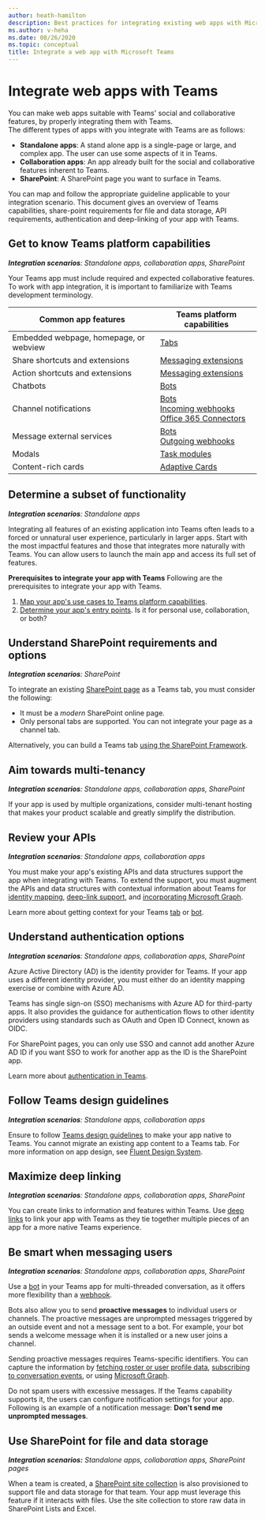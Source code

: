 ```yaml
---
author: heath-hamilton
description: Best practices for integrating existing web apps with Microsoft Teams
ms.author: v-heha
ms.date: 08/26/2020
ms.topic: conceptual
title: Integrate a web app with Microsoft Teams
---
```

# Integrate web apps with Teams

You can make web apps suitable with Teams' social and collaborative features, by properly integrating them with Teams.  
The different types of apps with you integrate with Teams are as follows:
* **Standalone apps**: A stand alone app is a single-page or large, and complex app. The user can use some aspects of it in Teams.
* **Collaboration apps**: An app already built for the social and collaborative features inherent to Teams.
* **SharePoint**: A SharePoint page you want to surface in Teams.

You can map and follow the appropriate guideline applicable to your integration scenario.
This document gives an overview of Teams capabilities, share-point requirements for file and data storage, API requirements, authentication and deep-linking of your app with Teams.
 
## Get to know Teams platform capabilities

***Integration scenarios**: Standalone apps, collaboration apps, SharePoint*

Your Teams app must include required and expected collaborative features. To work with app integration, it is important to familiarize with Teams development terminology.

|Common app features   |Teams platform capabilities   |
|----------|-----------|
|Embedded webpage, homepage, or webview  |[Tabs](../tabs/what-are-tabs.md)  |
|Share shortcuts and extensions  |[Messaging extensions](../messaging-extensions/what-are-messaging-extensions.md)  |
|Action shortcuts and extensions  |[Messaging extensions](../messaging-extensions/what-are-messaging-extensions.md)  |
|Chatbots  |[Bots](../bots/what-are-bots.md) |
|Channel notifications  |[Bots](../bots/what-are-bots.md)<br/>[Incoming webhooks](../webhooks-and-connectors/what-are-webhooks-and-connectors.md)<br/>[Office 365 Connectors](../webhooks-and-connectors/what-are-webhooks-and-connectors.md)  |
|Message external services  |[Bots](../bots/what-are-bots.md)<br/>[Outgoing webhooks](../webhooks-and-connectors/what-are-webhooks-and-connectors.md)  |
|Modals  |[Task modules](../task-modules-and-cards/what-are-task-modules.md)  |
|Content-rich cards  |[Adaptive Cards](../task-modules-and-cards/what-are-cards.md)  |

## Determine a subset of functionality

***Integration scenarios**: Standalone apps*

Integrating all features of an existing application into Teams often leads to a forced or unnatural user experience, particularly in larger apps. Start with the most impactful features and those that integrates more naturally with Teams. You can allow users to launch the main app and access its full set of features.

**Prerequisites to integrate your app with Teams** 
Following are the prerequisites to integrate your app with Teams. 

1. [Map your app's use cases to Teams platform capabilities](../concepts/design/map-use-cases.md).
1. [Determine your app's entry points](../concepts/extensibility-points.md). Is it for personal use, collaboration, or both?

## Understand SharePoint requirements and options

***Integration scenarios**: SharePoint*

To integrate an existing [SharePoint page](https://docs.microsoft.com/MicrosoftTeams/teams-standalone-static-tabs-using-spo-sites) as a Teams tab, you must consider the following:

* It must be a *modern* SharePoint online page.
* Only personal tabs are supported. You can not integrate your page as a channel tab.

Alternatively, you can build a Teams tab [using the SharePoint Framework](https://docs.microsoft.com/sharepoint/dev/spfx/integrate-with-teams-introduction).

## Aim towards multi-tenancy

***Integration scenarios**: Standalone apps, collaboration apps, SharePoint*

If your app is used by multiple organizations, consider multi-tenant hosting that makes your product scalable and greatly simplify the distribution.

## Review your APIs

***Integration scenarios**: Standalone apps, collaboration apps*

You must make your app's existing APIs and data structures support the app when integrating with Teams. To extend the support, you must augment the APIs and data structures with contextual information about Teams for [identity mapping](../concepts/authentication/configure-identity-provider.md), [deep-link support](../concepts/build-and-test/deep-links.md), and [incorporating Microsoft Graph](https://docs.microsoft.com/graph/teams-concept-overview).

Learn more about getting context for your Teams [tab](../tabs/how-to/access-teams-context.md) or [bot](../bots/how-to/get-teams-context.md).

## Understand authentication options

***Integration scenarios**: Standalone apps, collaboration apps, SharePoint*

Azure Active Directory (AD) is the identity provider for Teams. If your app uses a different identity provider, you must either do an identity mapping exercise or combine with Azure AD.

Teams has single sign-on (SSO) mechanisms with Azure AD for third-party apps. It also provides the guidance for authentication flows to other identity providers using standards such as OAuth and Open ID Connect, known as OIDC.

For SharePoint pages, you can only use SSO and cannot add another Azure AD ID if you want SSO to work for another app as the ID is the SharePoint app.

Learn more about [authentication in Teams](../concepts/authentication/authentication.md).

## Follow Teams design guidelines

***Integration scenarios**: Standalone apps, collaboration apps*

Ensure to follow [Teams design guidelines](../concepts/design/understand-use-cases.md) to make your app native to Teams. You cannot migrate an existing app content to a Teams tab. For more information on app design, see [Fluent Design System](https://fluentsite.z22.web.core.windows.net/).

## Maximize deep linking

***Integration scenarios**: Standalone apps, collaboration apps, SharePoint*

You can create links to information and features within Teams. Use [deep links](../concepts/build-and-test/deep-links.md) to link your app with Teams as they tie together multiple pieces of an app for a more native Teams experience.

## Be smart when messaging users

***Integration scenarios**: Standalone apps, collaboration apps, SharePoint*

Use a [bot](../bots/what-are-bots.md) in your Teams app for multi-threaded conversation, as it offers more flexibility than a [webhook](../webhooks-and-connectors/what-are-webhooks-and-connectors.md).

Bots also allow you to send **proactive messages** to individual users or channels. The proactive messages are unprompted messages triggered by an outside event and not a message sent to a bot. For example, your bot sends a welcome message when it is installed or a new user joins a channel. 

Sending proactive messages requires Teams-specific identifiers. You can capture the information by [fetching roster or user profile data](../bots/how-to/get-teams-context.md#fetching-the-roster-or-user-profile), [subscribing to conversation events](../bots/how-to/conversations/subscribe-to-conversation-events.md), or using [Microsoft Graph](https://docs.microsoft.com/graph/teams-proactive-messaging).

Do not spam users with excessive messages. If the Teams capability supports it, the users can configure notification settings for your app.   
Following is an example of a notification message: 
**Don't send me unprompted messages**.

## Use SharePoint for file and data storage

***Integration scenarios:** Standalone apps, collaboration apps, SharePoint pages*

When a team is created, a [SharePoint site collection](https://docs.microsoft.com/microsoftteams/sharepoint-onedrive-interact) is also provisioned to support file and data storage for that team. Your app must leverage this feature if it interacts with files. Use the site collection to store raw data in SharePoint Lists and Excel.
